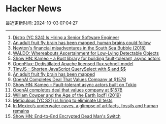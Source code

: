 # Hacker News

最近更新时间: 2024-10-03 07:04:27

--- 
1. [Distro (YC S24) Is Hiring a Senior Software Engineer](https://www.ycombinator.com/companies/distro/jobs/nZB8oET-senior-software-engineer) 
2. [An adult fruit fly brain has been mapped, human brains could follow](https://www.economist.com/science-and-technology/2024/10/02/an-adult-fruit-fly-brain-has-been-mapped-human-brains-could-follow) 
3. [Newton's financial misadventures in the South Sea Bubble (2018)](https://royalsocietypublishing.org/doi/10.1098/rsnr.2018.0018) 
4. [WALDO: Whereabouts Ascertainment for Low-Lying Detectable Objects](https://github.com/stephansturges/WALDO) 
5. [Show HN: Kameo – a Rust library for building fault-tolerant, async actors](https://github.com/tqwewe/kameo) 
6. [OpenFlux: Dedistillated Apache licensed flux.schnell model](https://huggingface.co/ostris/OpenFLUX.1) 
7. [TinyJS – Shorten JavaScript QuerySelect with $ and $$](https://github.com/victorqribeiro/TinyJS) 
8. [An adult fruit fly brain has been mapped](https://www.economist.com/science-and-technology/2024/10/02/an-adult-fruit-fly-brain-has-been-mapped-human-brains-could-follow) 
9. [OpenAI Completes Deal That Values Company at $157B](https://www.nytimes.com/2024/10/02/technology/openai-valuation-150-billion.html) 
10. [Show HN: Kameo – Fault-tolerant async actors built on Tokio](https://github.com/tqwewe/kameo) 
11. [OpenAI completes deal that values company at $157B](https://www.nytimes.com/2024/10/02/technology/openai-valuation-150-billion.html) 
12. [William Cowper and the Age of the Earth [pdf] (2019)](https://www.charlespetzold.com/essays/WilliamCowperAndTheAgeOfTheEarth.pdf) 
13. [Meticulous (YC S21) is hiring to eliminate UI tests](https://news.ycombinator.com/item?id=41724950) 
14. [In Mexico’s underwater caves, a glimpse of artifacts, fossils and human remains](https://www.smithsonianmag.com/travel/divers-in-mexicos-underwater-caves-get-a-glimpse-of-rarely-seen-artifacts-fossils-and-human-remains-180985159/) 
15. [Show HN: End-to-End Encrypted Dead Man's Switch](https://www.cipherwill.com/) 
